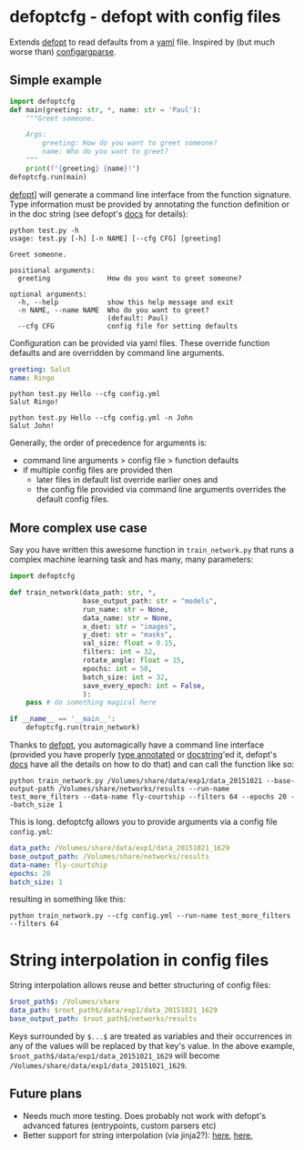# defoptcfg - defopt with config files
Extends [defopt][1] to read defaults from a [yaml][2] file. Inspired by (but much worse than) [configargparse][3].

## Simple example
```python
import defoptcfg
def main(greeting: str, *, name: str = 'Paul'):
    """Greet someone.

    Args:
        greeting: How do you want to greet someone?
        name: Who do you want to greet?
    """
    print(f"{greeting} {name}!")
defoptcfg.run(main)
```
[defopt][1]] will generate a command line interface from the function signature. Type information must be provided by annotating the function definition or in the doc string (see defopt's [docs][4] for details):
```text
python test.py -h
usage: test.py [-h] [-n NAME] [--cfg CFG] [greeting]

Greet someone.

positional arguments:
  greeting              How do you want to greet someone?

optional arguments:
  -h, --help            show this help message and exit
  -n NAME, --name NAME  Who do you want to greet?
                        (default: Paul)
  --cfg CFG             config file for setting defaults
```
Configuration can be provided via yaml files. These override function defaults and are overridden by command line arguments.
```yaml
greeting: Salut
name: Ringo
```

```shell
python test.py Hello --cfg config.yml
Salut Ringo!
```
```shell
python test.py Hello --cfg config.yml -n John
Salut John!
```

Generally, the order of precedence for arguments is:
- command line arguments > config file >  function defaults
- if multiple config files are provided then
    - later files in default list override earlier ones and
    - the config file provided via command line arguments overrides the default config files.


## More complex use case
Say you have written this awesome function in `train_network.py` that runs a complex machine learning task and has many, many parameters:
```python
import defoptcfg

def train_network(data_path: str, *,
                  base_output_path: str = "models",
                  run_name: str = None,
                  data_name: str = None,
                  x_dset: str = "images",
                  y_dset: str = "masks",
                  val_size: float = 0.15,
                  filters: int = 32,
                  rotate_angle: float = 15,
                  epochs: int = 50,
                  batch_size: int = 32,
                  save_every_epoch: int = False,
                  ):
    pass # do something magical here

if __name__ == '__main__':
    defoptcfg.run(train_network)
```
Thanks to [defopt](1), you automagically have a command line interface (provided you have properly [type annotated][5] or [docstring][6]'ed it, defopt's [docs][4] have all the details on how to do that) and can call the function like so:
```shell
python train_network.py /Volumes/share/data/exp1/data_20151021 --base-output-path /Volumes/share/networks/results --run-name test_more_filters --data-name fly-courtship --filters 64 --epochs 20 --batch_size 1
```
This is long. defoptcfg allows you to provide arguments via a config file `config.yml`:
```yaml
data_path: /Volumes/share/data/exp1/data_20151021_1629
base_output_path: /Volumes/share/networks/results
data-name: fly-courtship
epochs: 20
batch_size: 1
```
resulting in something like this:
```shell
python train_network.py --cfg config.yml --run-name test_more_filters --filters 64
```

# String interpolation in config files
String interpolation allows reuse and better structuring of config files:
```yaml
$root_path$: /Volumes/share
data_path: $root_path$/data/exp1/data_20151021_1629
base_output_path: $root_path$/networks/results
```
Keys surrounded by `$...$` are treated as variables and their occurrences in any of the values will be
replaced by that key's value. In the above example, `$root_path$/data/exp1/data_20151021_1629` will become `/Volumes/share/data/exp1/data_20151021_1629`.

## Future plans
- Needs much more testing. Does probably not work with defopt's advanced fatures (entrypoints, custom parsers etc)
- Better support for string interpolation (via jinja2?):  [here](http://dontfragment.com/using-python-yaml-and-jinja2-to-generate-config-files/), [here](https://stackoverflow.com/questions/42083616/yaml-and-jinja2-reader),

[1]: https://github.com/evanunderscore/defopt
[2]: https://pyyaml.org
[3]: https://github.com/bw2/ConfigArgParse
[4]: http://defopt.readthedocs.io/en/latest/
[5]: linktopythonannotations
[6]: linktodocstringformats
